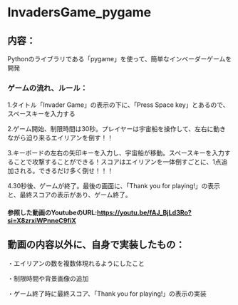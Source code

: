 # InvadersGame_pygame

## 内容：
Pythonのライブラリである「pygame」を使って、簡単なインベーダーゲームを開発

### ゲームの流れ、ルール：

1.タイトル「Invader Game」の表示の下に、「Press Space key」とあるので、スペースキーを入力する

2.ゲーム開始、制限時間は30秒。プレイヤーは宇宙船を操作して、左右に動きながら迫り来るエイリアンを倒す！！

3.キーボードの左右の矢印キーを入力し、宇宙船が移動。スペースキーを入力することで攻撃することができる！スコアはエイリアンを一体倒すごとに、1点追加される。できるだけ多く倒せ！！！

4.30秒後、ゲームが終了。最後の画面に、「Thank you for playing!」の表示と、最終スコアの表示があり、ゲーム終了。


#### 参照した動画のYoutubeのURL:https://youtu.be/fAJ_BjLd3Ro?si=X8zrxiWPnneC9fiX

## 動画の内容以外に、自身で実装したもの：

・エイリアンの数を複数体現れるようにしたこと

・制限時間や背景画像の追加

・ゲーム終了時に最終スコア、「Thank you for playing!」の表示の実装
